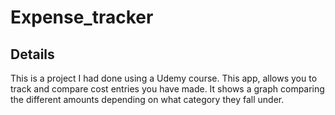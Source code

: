 # Expense_tracker

## Details

This is a project I had done using a Udemy course. This app, allows you to track and compare cost entries you have made. It shows a graph comparing the different amounts depending on what category they fall under. 
